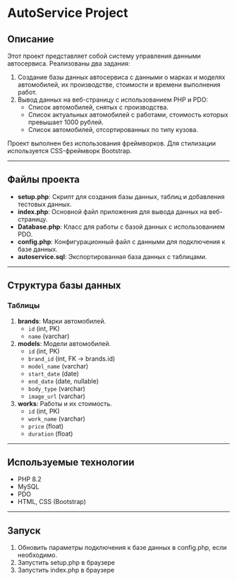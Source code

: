 # AutoService Project

## Описание
Этот проект представляет собой систему управления данными автосервиса. Реализованы два задания:
1. Создание базы данных автосервиса с данными о марках и моделях автомобилей, их производстве, стоимости и времени выполнения работ.
2. Вывод данных на веб-страницу с использованием PHP и PDO:
   - Список автомобилей, снятых с производства.
   - Список актуальных автомобилей с работами, стоимость которых превышает 1000 рублей.
   - Список автомобилей, отсортированных по типу кузова.

Проект выполнен без использования фреймворков. Для стилизации используется CSS-фреймворк Bootstrap.

---

## Файлы проекта
- **setup.php**: Скрипт для создания базы данных, таблиц и добавления тестовых данных.
- **index.php**: Основной файл приложения для вывода данных на веб-страницу.
- **Database.php**: Класс для работы с базой данных с использованием PDO.
- **config.php**: Конфигурационный файл с данными для подключения к базе данных.
- **autoservice.sql**: Экспортированная база данных с таблицами.

---

## Структура базы данных
### Таблицы
1. **brands**: Марки автомобилей.
   - `id` (int, PK)
   - `name` (varchar)
2. **models**: Модели автомобилей.
   - `id` (int, PK)
   - `brand_id` (int, FK → brands.id)
   - `model_name` (varchar)
   - `start_date` (date)
   - `end_date` (date, nullable)
   - `body_type` (varchar)
   - `image_url` (varchar)
3. **works**: Работы и их стоимость.
   - `id` (int, PK)
   - `work_name` (varchar)
   - `price` (float)
   - `duration` (float)
     
---
## Используемые технологии
- PHP 8.2
- MySQL
- PDO
- HTML, CSS (Bootstrap)

---

## Запуск
1. Обновить параметры подключения к базе данных в config.php, если необходимо.
2. Запустить setup.php в браузере
3. Запустить index.php в браузере
